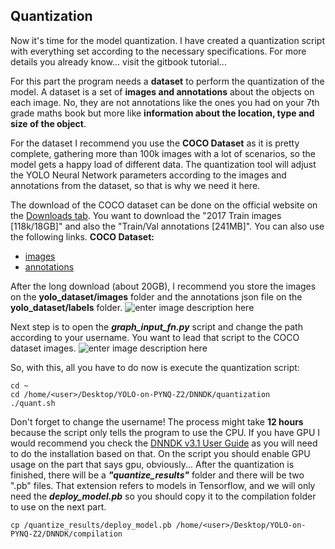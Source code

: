 ## Quantization
Now it's time for the model quantization. I have created a quantization script with everything set according to the necessary specifications. For more details you already know... visit the gitbook tutorial...

For this part the program needs a **dataset** to perform the quantization of the model. A dataset is a set of **images and annotations** about the objects on each image. No, they are not annotations like the ones you had on your 7th grade maths book but more like **information about the location, type and size of the object**.

For the dataset I recommend you use the **COCO Dataset** as it is pretty complete, gathering more than 100k images with a lot of scenarios, so the model gets a happy load of different data. The quantization tool will adjust the YOLO Neural Network parameters according to the images and annotations from the dataset, so that is why we need it here.

The download of the COCO dataset can be done on the official website on the [Downloads tab](https://cocodataset.org/#download). You want to download the "2017 Train images [118k/18GB]" and also the "Train/Val annotations [241MB]". You can also use the following links.
**COCO Dataset:**
 - [images](http://images.cocodataset.org/zips/train2017.zip)
 - [annotations](http://images.cocodataset.org/annotations/annotations_trainval2017.zip)
 
After the long download (about 20GB), I recommend you store the images on the **yolo_dataset/images** folder and the annotations json file on the **yolo_dataset/labels** folder.
![enter image description here](https://github.com/andre1araujo/YOLO-on-PYNQ-Z2/blob/main/images/Demo_image_8.png?raw=true)

Next step is to open the ***graph_input_fn.py*** script and change the path according to your username. You want to lead that script to the COCO dataset images.
![enter image description here](https://github.com/andre1araujo/YOLO-on-PYNQ-Z2/blob/main/images/Demo_image_7.png?raw=true)

So, with this, all you have to do now is execute the quantization script:

    cd ~
    cd /home/<user>/Desktop/YOLO-on-PYNQ-Z2/DNNDK/quantization
    ./quant.sh
Don't forget to change the username!
The process might take **12 hours** because the script only tells the program to use the CPU. If you have GPU I would recommend you check the [DNNDK v3.1 User Guide](https://docs.xilinx.com/v/u/1.6-English/ug1327-dnndk-user-guide) as you will need to do the installation based on that. On the script you should enable GPU usage on the part that says gpu, obviously...
After the quantization is finished, there will be a ***"quantize_results"*** folder and there will be two ".pb" files. That extension refers to models in Tensorflow, and we will only need the ***deploy_model.pb*** so you should copy it to the compilation folder to use on the next part.

    cp /quantize_results/deploy_model.pb /home/<user>/Desktop/YOLO-on-PYNQ-Z2/DNNDK/compilation

